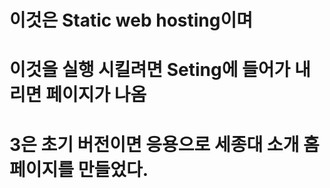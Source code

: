 # 이것은 Static web hosting이며
# 이것을 실행 시킬려면 Seting에 들어가 내리면 페이지가 나옴
# 3은 초기 버전이면 응용으로 세종대 소개 홈페이지를 만들었다.
